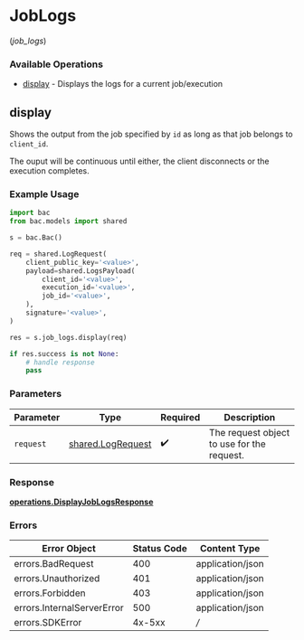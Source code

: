 # JobLogs
(*job_logs*)

### Available Operations

* [display](#display) - Displays the logs for a current job/execution

## display

Shows the output from the job specified by `id` as long as that job belongs to `client_id`.

The ouput will be continuous until either, the client disconnects or the execution completes.

### Example Usage

```python
import bac
from bac.models import shared

s = bac.Bac()

req = shared.LogRequest(
    client_public_key='<value>',
    payload=shared.LogsPayload(
        client_id='<value>',
        execution_id='<value>',
        job_id='<value>',
    ),
    signature='<value>',
)

res = s.job_logs.display(req)

if res.success is not None:
    # handle response
    pass

```

### Parameters

| Parameter                                              | Type                                                   | Required                                               | Description                                            |
| ------------------------------------------------------ | ------------------------------------------------------ | ------------------------------------------------------ | ------------------------------------------------------ |
| `request`                                              | [shared.LogRequest](../../models/shared/logrequest.md) | :heavy_check_mark:                                     | The request object to use for the request.             |


### Response

**[operations.DisplayJobLogsResponse](../../models/operations/displayjoblogsresponse.md)**
### Errors

| Error Object               | Status Code                | Content Type               |
| -------------------------- | -------------------------- | -------------------------- |
| errors.BadRequest          | 400                        | application/json           |
| errors.Unauthorized        | 401                        | application/json           |
| errors.Forbidden           | 403                        | application/json           |
| errors.InternalServerError | 500                        | application/json           |
| errors.SDKError            | 4x-5xx                     | */*                        |
